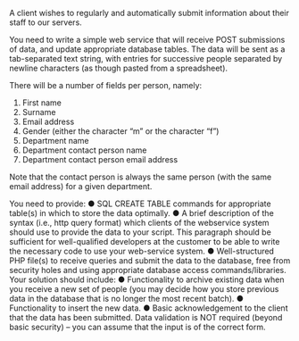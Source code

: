 A client wishes to regularly and automatically submit information about their staff to our
servers. 

You need to write a simple web service that will receive POST submissions of data,
and update appropriate database tables.
The data will be sent as a tab-separated text string, with entries for successive people
separated by newline characters (as though pasted from a spreadsheet). 

There will be a number of fields per person, namely:
1. First name
2. Surname
3. Email address
4. Gender (either the character “m” or the character “f”)
5. Department name
6. Department contact person name
7. Department contact person email address

Note that the contact person is always the same person (with the same email address) for a
given department.

You need to provide:
● SQL CREATE TABLE commands for appropriate table(s) in which to store the data
optimally.
● A brief description of the syntax (i.e., http query format) which clients of the
webservice system should use to provide the data to your script. This paragraph
should be sufficient for well-qualified developers at the customer to be able to write
the necessary code to use your web-service system.
● Well-structured PHP file(s) to receive queries and submit the data to the database,
free from security holes and using appropriate database access commands/libraries.
Your solution should include:
● Functionality to archive existing data when you receive a new set of people (you may
decide how you store previous data in the database that is no longer the most recent
batch).
● Functionality to insert the new data.
● Basic acknowledgement to the client that the data has been submitted.
Data validation is NOT required (beyond basic security) – you can assume that the input is
of the correct form.